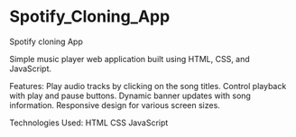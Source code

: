 # Spotify_Cloning_App
Spotify cloning App

Simple music player web application built using HTML, CSS, and JavaScript.

Features:
Play audio tracks by clicking on the song titles.
Control playback with play and pause buttons.
Dynamic banner updates with song information.
Responsive design for various screen sizes.

Technologies Used:
HTML
CSS
JavaScript

